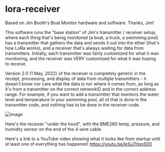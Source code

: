 # lora-receiver
Based on Jim Booth's Boat Monitor hardware and software. Thanks, Jim!

This software runs the "base station" of Jim's transmitter / receiver setup, where each thing that's being monitored (a boat, a truck, a swimming pool) has a transmitter that gathers the data and sends it out into the ether (that's how LoRa works), and a receiver that's always waiting for data from transmitters. Initially, each transmitter was fairly customized for what it was monitoring, and the receiver was VERY customized for what it was hoping to receive.

Version 2.0 (1 May, 2022) of the receiver is completely generic in the receipt, processing, and display of data from multiple transmitters - it doesn't know nor care what the data is nor where it comes from, as long as it's from a transmitter on the correct networkID and in the correct address range. For example, if you want to add a transmitter that monitors the water level and temperature in your swimming pool, all of that is done in the transmitter code, and nothing has to be done in the receiver code.

![image](https://user-images.githubusercontent.com/15186790/166153259-cdd14a00-4b45-4179-99bb-5f8d250c6018.png)

Here's the receiver "under the hood", with the BME280 temp, pressure, and humidity sensor on the end of the 4-wire cable.

Here's a link to a YouTube video showing what it looks like from startup until at least one of everything has happened: https://youtu.be/leSu7Hqs5D0
